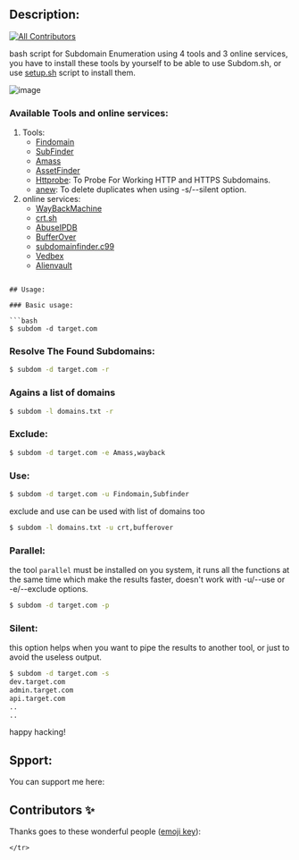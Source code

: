 ## Description:
<!-- ALL-CONTRIBUTORS-BADGE:START - Do not remove or modify this section -->
[![All Contributors](https://img.shields.io/badge/all_contributors-7-orange.svg?style=flat-square)](#contributors-)
<!-- ALL-CONTRIBUTORS-BADGE:END -->

bash script for Subdomain Enumeration using 4 tools and 3 online services, you have to install these tools by yourself to be able to use Subdom.sh, or use [setup.sh](https://github.com/bing0o/subdom/blob/master/setup.sh) script to install them.

![image](img.png)

### Available Tools and online services:

1. Tools:
	- [Findomain](https://github.com/Edu4rdSHL/findomain)
	- [SubFinder](https://github.com/projectdiscovery/subfinder)
	- [Amass](https://github.com/OWASP/Amass)
	- [AssetFinder](https://github.com/tomnomnom/assetfinder)
	- [Httprobe](https://github.com/tomnomnom/httprobe): To Probe For Working HTTP and HTTPS Subdomains.
	- [anew](https://github.com/tomnomnom/anew): To delete duplicates when using -s/--silent option.
1. online services:
	- [WayBackMachine](http://web.archive.org/)
	- [crt.sh](https://crt.sh/)
 	- [AbuseIPDB](https://www.abuseipdb.com/)
	- [BufferOver](https://dns.bufferover.run/)
	- [subdomainfinder.c99](https://subdomainfinder.c99.nl/)
	- [Vedbex](https://vedbex.com/)
	- [Alienvault](http://alienvault.com/)


```

## Usage:

### Basic usage:

```bash
$ subdom -d target.com 
```

### Resolve The Found Subdomains:

```bash
$ subdom -d target.com -r 
```

### Agains a list of domains

```bash
$ subdom -l domains.txt -r
```

### Exclude:

```bash
$ subdom -d target.com -e Amass,wayback
```

### Use:

```bash
$ subdom -d target.com -u Findomain,Subfinder
```

exclude and use can be used with list of domains too 

```bash
$ subdom -l domains.txt -u crt,bufferover
```

### Parallel:
the tool `parallel` must be installed on you system, it runs all the functions at the same time which make the results faster, doesn't work with -u/--use or -e/--exclude options.

```bash
$ subdom -d target.com -p
```


### Silent:

this option helps when you want to pipe the results to another tool, or just to avoid the useless output.

```bash
$ subdom -d target.com -s 
dev.target.com
admin.target.com
api.target.com
..
..
```

happy hacking!


## Spport:

You can support me here:


## Contributors ✨

Thanks goes to these wonderful people ([emoji key](https://allcontributors.org/docs/en/emoji-key)):

<!-- ALL-CONTRIBUTORS-LIST:START - Do not remove or modify this section -->
<!-- prettier-ignore-start -->
<!-- markdownlint-disable -->
<table>
  <tbody>
    <tr>
      
    </tr>
  </tbody>
</table>
